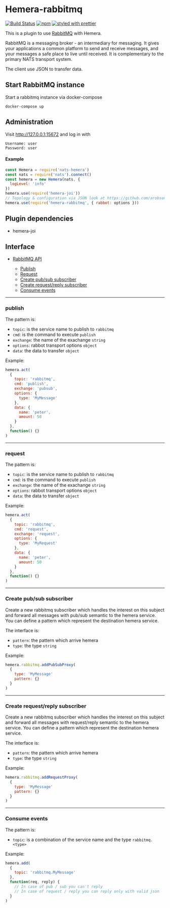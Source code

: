 # Hemera-rabbitmq

[![Build Status](https://travis-ci.org/hemerajs/hemera-rabbitmq.svg?branch=master)](https://travis-ci.org/hemerajs/hemera-rabbitmq)
[![npm](https://img.shields.io/npm/v/hemera-rabbitmq.svg?maxAge=3600)](https://www.npmjs.com/package/hemera-rabbitmq)
[![styled with prettier](https://img.shields.io/badge/styled_with-prettier-ff69b4.svg)](#badge)

This is a plugin to use [RabbitMQ](https://www.rabbitmq.com) with Hemera.

RabbitMQ is a messaging broker - an intermediary for messaging. It gives your applications a common platform to send and receive messages, and your messages a safe place to live until received. It is complementary to the primary NATS transport system.

The client use JSON to transfer data.

## Start RabbitMQ instance

Start a rabbitmq instance via docker-compose

```
docker-compose up
```

## Administration

Visit http://127.0.0.1:15672 and log in with

```
Username: user
Password: user
```

#### Example

```js
const Hemera = require('nats-hemera')
const nats = require('nats').connect()
const hemera = new Hemera(nats, {
  logLevel: 'info'
})
hemera.use(require('hemera-joi'))
// Topology & configuration via JSON look at https://github.com/arobson/rabbot
hemera.use(require('hemera-rabbitmq', { rabbot: options }))
```

## Plugin dependencies

* hemera-joi

## Interface

* [RabbitMQ API](#RabbitMQ-api)

  * [Publish](#publish)
  * [Request](#request)
  * [Create pub/sub subscriber](#Create-pub-sub-subscriber)
  * [Create request/reply subscriber](#Create-request-reply-subscriber)
  * [Consume events](#consume-events)

---

### publish

The pattern is:

* `topic`: is the service name to publish to `rabbitmq`
* `cmd`: is the command to execute `publish`
* `exchange`: the name of the exachange `string`
* `options`: rabbot transport options `object`
* `data`: the data to transfer `object`

Example:

```js
hemera.act(
  {
    topic: 'rabbitmq',
    cmd: 'publish',
    exchange: 'pubsub',
    options: {
      type: 'MyMessage'
    },
    data: {
      name: 'peter',
      amount: 50
    }
  },
  function() {}
)
```

---

### request

The pattern is:

* `topic`: is the service name to publish to `rabbitmq`
* `cmd`: is the command to execute `publish`
* `exchange`: the name of the exachange `string`
* `options`: rabbot transport options `object`
* `data`: the data to transfer `object`

Example:

```js
hemera.act(
  {
    topic: 'rabbitmq',
    cmd: 'request',
    exchange: 'request',
    options: {
      type: 'MyRequest'
    },
    data: {
      name: 'peter',
      amount: 50
    }
  },
  function() {}
)
```

---

### Create pub/sub subscriber

Create a new rabbitmq subscriber which handles the interest on this subject and forward all messages with pub/sub semantic to the hemera service.
You can define a pattern which represent the destination hemera service.

The interface is:

* `pattern`: the pattern which arrive hemera
* `type`: the type `string`

Example:

```js
hemera.rabbitmq.addPubSubProxy(
  {
    type: 'MyMessage'
    pattern: {}
  }
)
```

---

### Create request/reply subscriber

Create a new rabbitmq subscriber which handles the interest on this subject and forward all messages with request/reply semantic to the hemera service.
You can define a pattern which represent the destination hemera service.

The interface is:

* `pattern`: the pattern which arrive hemera
* `type`: the type `string`

Example:

```js
hemera.rabbitmq.addRequestProxy(
  {
    type: 'MyMessage'
    pattern: {}
  }
)
```

---

### Consume events

The pattern is:

* `topic`: is a combination of the service name and the type `rabbitmq.<type>`

Example:

```js
hemera.add(
  {
    topic: 'rabbitmq.MyMessage'
  },
  function(req, reply) {
    // In case of pub / sub you can't reply
    // In case of request / reply you can reply only with valid json
  }
)
```
